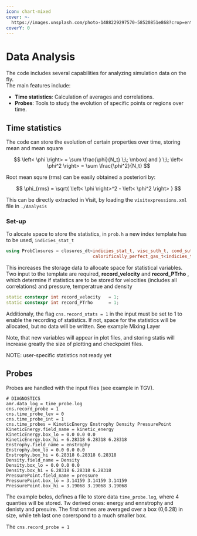 ```yaml
---
icon: chart-mixed
cover: >-
  https://images.unsplash.com/photo-1488229297570-58520851e868?crop=entropy&cs=srgb&fm=jpg&ixid=M3wxOTcwMjR8MHwxfHNlYXJjaHw3fHxEYXRhfGVufDB8fHx8MTczMzA2ODU4NXww&ixlib=rb-4.0.3&q=85
coverY: 0
---
```


# Data Analysis

The code includes several capabilities for analyzing simulation data on the fly.\
The main features include:

* **Time statistics**: Calculation of averages and correlations.
* **Probes**: Tools to study the evolution of specific points or regions over time.

## Time statistics

The code can store the evolution of certain properties over time, storing mean and mean square

$$
\left< \phi \right> = \sum \frac{\phi}{N_t} \;\; \mbox{ and } \;\; \left< \phi^2 \right> = \sum \frac{\phi^2}{N_t}
$$

Root mean squre (rms) can be easily obtained a posteriori by:

$$
\phi_{rms} = \sqrt{  \left< \phi \right>^2 - \left< \phi^2 \right>   }
$$

This can be directly extracted in Visit, by loading the `visitexpressions.xml` file in `./Analysis`

### Set-up

To alocate space to store the statistics, in `prob.h` a new index template has to be used, `indicies_stat_t`

```cpp
using ProbClosures = closures_dt<indicies_stat_t, visc_suth_t, cond_suth_t,
                                 calorifically_perfect_gas_t<indicies_t>>;
```

This increases the storage data to allocate space for statistical variables. Two input to the template are required, **record\_velocity** and **record\_PTrho** , which determine if statistics are to be stored for velocities (includes all correlations) and pressure, temperatrue and density

```cpp
static constexpr int record_velocity   = 1;
static constexpr int record_PTrho      = 1;
```

Additionaly, the flag `cns.record_stats = 1` in the input must be set to 1 to enable the recording of statistics. If not, space for the statistics will be allocated, but no data will be written. See example Mixing Layer

Note, that new variables will appear in plot files, and storing statis will increase greatly the size of plotting and checkpoint files.

NOTE: user-specific statistics not ready yet

## Probes

Probes are handled with the input files (see example in TGV).

```
# DIAGNOSTICS
amr.data_log = time_probe.log
cns.record_probe = 1
cns.time_probe_lev = 0
cns.time_probe_int = 1
cns.time_probes = KineticEnergy Enstrophy Density PressurePoint
KineticEnergy.field_name = kinetic_energy
KineticEnergy.box_lo = 0.0 0.0 0.0
KineticEnergy.box_hi = 6.28318 6.28318 6.28318
Enstrophy.field_name = enstrophy
Enstrophy.box_lo = 0.0 0.0 0.0
Enstrophy.box_hi = 6.28318 6.28318 6.28318
Density.field_name = Density
Density.box_lo = 0.0 0.0 0.0
Density.box_hi = 6.28318 6.28318 6.28318
PressurePoint.field_name = pressure
PressurePoint.box_lo = 3.14159 3.14159 3.14159
PressurePoint.box_hi = 3.19068 3.19068 3.19068
```

The example belos, defines a file to store data `time_probe.log`, where 4 quanties will be stored. Tw derived ones: energy and ennstrophy and denisty and presuire. The first onmes are averaged over a box (0,6.28) in size, while teh last one corerspond to a much smaller box.

The `cns.record_probe = 1`
